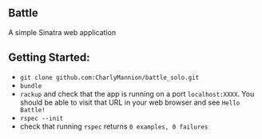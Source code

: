 Battle
-----
A simple Sinatra web application

Getting Started:
-----
* `git clone github.com:CharlyMannion/battle_solo.git`
* `bundle`
* `rackup` and check that the app is running on a port `localhost:XXXX`. You should be able to visit that URL in your web browser and see `Hello Battle!`
* `rspec --init`
* check that running `rspec` returns `0 examples, 0 failures`
